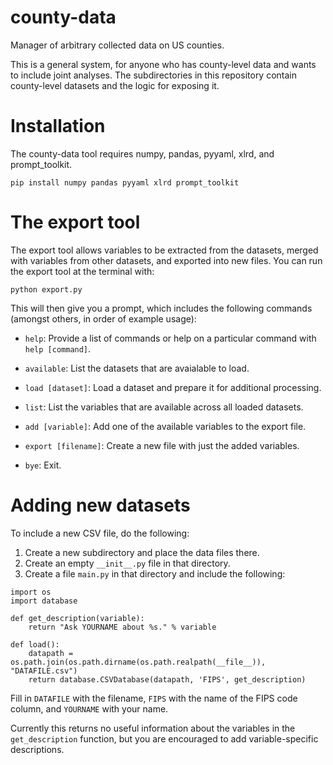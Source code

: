 # county-data

Manager of arbitrary collected data on US counties.

This is a general system, for anyone who has county-level data and
wants to include joint analyses.  The subdirectories in this
repository contain county-level datasets and the logic for exposing
it.

# Installation

The county-data tool requires numpy, pandas, pyyaml, xlrd, and prompt_toolkit.

```
pip install numpy pandas pyyaml xlrd prompt_toolkit
```

# The export tool

The export tool allows variables to be extracted from the datasets,
merged with variables from other datasets, and exported into new
files.  You can run the export tool at the terminal with:
```
python export.py
```

This will then give you a prompt, which includes the following
commands (amongst others, in order of example usage):

 - `help`: Provide a list of commands or help on a particular command
   with `help [command]`.

 - `available`: List the datasets that are avaialable to load.

 - `load [dataset]`: Load a dataset and prepare it for additional processing.

 - `list`: List the variables that are available across all loaded datasets.

 - `add [variable]`: Add one of the available variables to the export file.

 - `export [filename]`: Create a new file with just the added variables.

 - `bye`: Exit.

# Adding new datasets

To include a new CSV file, do the following:

1. Create a new subdirectory and place the data files there.
2. Create an empty `__init__.py` file in that directory.
3. Create a file `main.py` in that directory and include the following:
```
import os
import database

def get_description(variable):
    return "Ask YOURNAME about %s." % variable

def load():
    datapath = os.path.join(os.path.dirname(os.path.realpath(__file__)), "DATAFILE.csv")
    return database.CSVDatabase(datapath, 'FIPS', get_description)
```

Fill in `DATAFILE` with the filename, `FIPS` with the name of the FIPS
code column, and `YOURNAME` with your name.

Currently this returns no useful information about the variables in
the `get_description` function, but you are encouraged to add
variable-specific descriptions.
